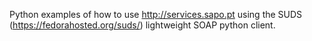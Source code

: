 Python examples of how to use http://services.sapo.pt using the SUDS (https://fedorahosted.org/suds/) lightweight SOAP python client.
